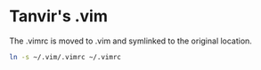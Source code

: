 # Tanvir's .vim
The .vimrc is moved to .vim and symlinked to the original location.
```bash
ln -s ~/.vim/.vimrc ~/.vimrc
```
